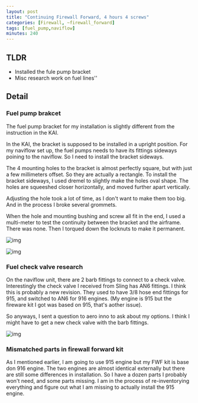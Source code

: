 ```yaml
---
layout: post
title: "Continuing Firewall Forward, 4 hours 4 screws"
categories: [Firewall, ~firewall_forward]
tags: [fuel_pump,naviflow]
minutes: 240
---
```


## TLDR

- Installed the fule pump bracket
- Misc research work on fuel lines''

## Detail

### Fuel pump brakcet

The fuel pump bracket for my installation is slightly different from the instruction in the KAI.

In the KAI, the bracket is supposed to be installed in a upright position. For my naviflow set up, the fuel pumps needs to have its fittings sideways poining to the naviflow. So I need to install the bracket sideways.

The 4 mounting holes to the bracket is almost perfectly square, but with just a few millimeters offset. So they are actually a rectangle. To install the bracket sideways, I used dremel to slightly make the holes oval shape. The holes are squeeshed closer horizontally, and moved further apart vertically.

Adjusting the hole took a lot of time, as I don't want to make them too big. And in the process I broke several grommets.

When the hole and mounting bushing and screw all fit in the end, I used a multi-meter to test the continuity between the bracket and the airframe. There was none. Then I torqued down the locknuts to make it permanent.

![img](https://lh3.googleusercontent.com/pw/AP1GczO0zQZSxa0owEfnel-77-9EPqo6X29CjLcTidXDZ-DCVEA2FGd8y1-MHiQGwvaHtUd82z1nJg89WRBrZfPyx5Qd2bA1tle8VyQI4Bck0uGA-PgNdJsB62Y9tyKme_zz2cl-aBcA1yuZ-rcZQASW7j38Xw=w1820-h2418-s-no-gm?authuser=0)

![img](https://lh3.googleusercontent.com/pw/AP1GczNS17qUkK_oh4X9jP711y_w2_sfb6Azfq2df5Jh1V-QTVRGv_CuL65RIo7iKcok0BbYkiXnCY2A-CDUaB_pOxsRI3O-qcwPKXtj-_9tU34ckVJGGstnyst230tfDdebwz7wLRRijUxoCWdNYmQe7bOjng=w3212-h2418-s-no-gm?authuser=0)

### Fuel check valve research

On the naviflow unit, there are 2 barb fittings to connect to a check valve. Interestingly the check valve I received from Sling has AN6 fittings. I think this is probably a new revision. They used to have 3/8 hose end fittings for 915, and switched to AN6 for 916 engines.  (My engine is 915 but the fireware kit I got was based on 915, that's aother issue).

So anyways, I sent a question to aero inno to ask about my options. I think I might have to get a new check valve with the barb fittings.

![img](https://lh3.googleusercontent.com/pw/AP1GczOH7TLokO3phh6zABqAbwyZoU7EebPGDmYaAObr-KqJM9Unl9uXTssqGUqh9048u7BYGWQh0GF_OEtfAprFDDioh1pIlywYGpQ0zE95j5PC3ZjktfYqZTdpiIFcENXBuk4PPcAQYnd1cZa9wjFgKq1hPw=w3212-h2418-s-no-gm?authuser=0)

### Mismatched parts in firewall forward kit

As I mentioned earlier, I am going to use 915 engine but my FWF kit is base don 916 engine. The two engines are almost identical externally but there are still some differences in installation. So I have a dozen parts I probably won't need, and some parts missing. I am in the process of re-inventorying everything and figure out what I am missing to actually install the 915 engine.
